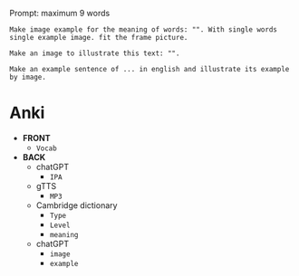 Prompt: maximum 9 words
```
Make image example for the meaning of words: "". With single words single example image. fit the frame picture.
```
```
Make an image to illustrate this text: "".
```
```
Make an example sentence of ... in english and illustrate its example by image.
```
# Anki
- **FRONT**
  - ``Vocab``
- **BACK**
  - chatGPT 
    - ``IPA``
  - gTTS
    - ``MP3``
  - Cambridge dictionary
    - ``Type``
    - ``Level``
    - ``meaning``
  - chatGPT
    - ``image``
    - ``example``

